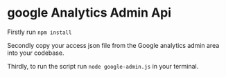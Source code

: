 # google Analytics Admin Api

Firstly run `npm install`

Secondly copy your access json file from the Google analytics admin area into your codebase.

Thirdly, to run the script run `node google-admin.js` in your terminal.
